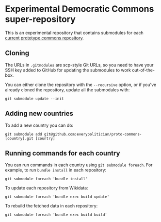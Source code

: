 # Experimental Democratic Commons super-repository

This is an experimental repository that contains submodules for each
[current prototype commons repository](https://github.com/everypolitician?utf8=%E2%9C%93&q=proto-).

## Cloning

The URLs in `.gitmodules` are scp-style Git URLs, so you need to
have your SSH key added to GitHub for updating the submodules to
work out-of-the-box.

You can either clone the repository with the `--recursive`
option, or if you've already cloned the repository, update all
the submodules with:

    git submodule update --init

## Adding new countries

To add a new country you can do:

    git submodule add git@github.com:everypolitician/proto-commons-[country].git [country]

## Running commands for each country

You can run commands in each country using `git submodule
foreach`. For example, to run `bundle install` in each
repository:

    git submodule foreach 'bundle install'

To update each repository from Wikidata:

    git submodule foreach 'bundle exec build update'

To rebuild the fetched data in each repository:

    git submodule foreach 'bundle exec build build'
